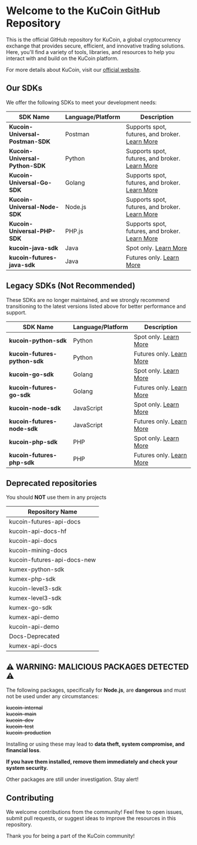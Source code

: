 # Welcome to the KuCoin GitHub Repository

This is the official GitHub repository for KuCoin, a global cryptocurrency exchange that provides secure, efficient, and innovative trading solutions. Here, you'll find a variety of tools, libraries, and resources to help you interact with and build on the KuCoin platform.

For more details about KuCoin, visit our [official website](https://www.kucoin.com).

## Our SDKs

We offer the following SDKs to meet your development needs:

| SDK Name                     | Language/Platform | Description                                                                                   |
|------------------------------|-------------------|-----------------------------------------------------------------------------------------------|
| **Kucoin-Universal-Postman-SDK** | Postman            | Supports spot, futures, and broker. [Learn More](https://github.com/Kucoin/kucoin-universal-sdk/blob/main/sdk/postman/README.md) |
| **Kucoin-Universal-Python-SDK** | Python            | Supports spot, futures, and broker. [Learn More](https://github.com/Kucoin/kucoin-universal-sdk/blob/main/sdk/python/README.md) |
| **Kucoin-Universal-Go-SDK**     | Golang            | Supports spot, futures, and broker. [Learn More](https://github.com/Kucoin/kucoin-universal-sdk/blob/main/sdk/golang/README.md)    |
| **Kucoin-Universal-Node-SDK**   | Node.js           | Supports spot, futures, and broker. [Learn More](https://github.com/Kucoin/kucoin-universal-sdk/blob/main/sdk/node/README.md)    |
| **Kucoin-Universal-PHP-SDK**   | PHP.js           | Supports spot, futures, and broker. [Learn More](https://github.com/Kucoin/kucoin-universal-sdk/blob/main/sdk/php/README.md)    |
| **kucoin-java-sdk**             | Java              | Spot only. [Learn More](https://github.com/Kucoin/kucoin-java-sdk)                                                                |
| **kucoin-futures-java-sdk**     | Java              | Futures only. [Learn More](https://github.com/Kucoin/kucoin-futures-java-sdk)                                                     |
  


## Legacy SDKs (Not Recommended)

These SDKs are no longer maintained, and we strongly recommend transitioning to the latest versions listed above for better performance and support.

| SDK Name                     | Language/Platform | Description                                                                                   |
|------------------------------|-------------------|-----------------------------------------------------------------------------------------------|
| **kucoin-python-sdk**        | Python            | Spot only. [Learn More](https://github.com/Kucoin/kucoin-python-sdk)                                                               |
| **kucoin-futures-python-sdk**| Python            | Futures only. [Learn More](https://github.com/Kucoin/kucoin-futures-python-sdk)                                                       |
| **kucoin-go-sdk**            | Golang            | Spot only. [Learn More](https://github.com/Kucoin/kucoin-go-sdk)                                                                   |
| **kucoin-futures-go-sdk**    | Golang            | Futures only. [Learn More](https://github.com/Kucoin/kucoin-futures-go-sdk)                                                       |
| **kucoin-node-sdk**             | JavaScript        | Spot only. [Learn More](https://github.com/Kucoin/kucoin-node-sdk)                                                                |
| **kucoin-futures-node-sdk**     | JavaScript        | Futures only. [Learn More](https://github.com/Kucoin/kucoin-futures-node-sdk)                                                     |
| **kucoin-php-sdk**              | PHP               | Spot only. [Learn More](https://github.com/Kucoin/kucoin-php-sdk)                                                                 |
| **kucoin-futures-php-sdk**      | PHP               | Futures only. [Learn More](https://github.com/Kucoin/kucoin-futures-php-sdk)          |

## Deprecated repositories
You should **NOT** use them in any projects

| Repository Name           |
|---------------------------|
| kucoin-futures-api-docs   |
| kucoin-api-docs-hf        |
| kucoin-api-docs           |
| kucoin-mining-docs        |
| kucoin-futures-api-docs-new |
| kumex-python-sdk          |
| kumex-php-sdk             |
| kucoin-level3-sdk         |
| kumex-level3-sdk          |
| kumex-go-sdk              |
| kumex-api-demo            |
| kucoin-api-demo           |
| Docs-Deprecated           |
| kumex-api-docs            |

## ⚠ WARNING: MALICIOUS PACKAGES DETECTED ⚠

The following packages, specifically for **Node.js**, are **dangerous** and must not be used under any circumstances:

~~kucoin-internal~~  
~~kucoin-main~~  
~~kucoin-dev~~  
~~kucoin-test~~  
~~kucoin-production~~

Installing or using these may lead to **data theft, system compromise, and financial loss**.

**If you have them installed, remove them immediately and check your system security.**

Other packages are still under investigation. Stay alert!



## Contributing

We welcome contributions from the community! Feel free to open issues, submit pull requests, or suggest ideas to improve the resources in this repository.

Thank you for being a part of the KuCoin community!
